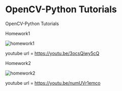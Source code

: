 # OpenCV-Python Tutorials
OpenCV-Python Tutorials

Homework1

![homework1](https://github.com/user-attachments/assets/6a9c24b3-dec4-47de-9c54-5d87c3a54175)

youtube url = https://youtu.be/3ocsQiwy5cQ

Homework2 

![homework2](https://github.com/user-attachments/assets/8f10a5a9-10a9-4b7a-9765-4955fed6ae82)

youtube url = https://youtu.be/numUVr1emco
